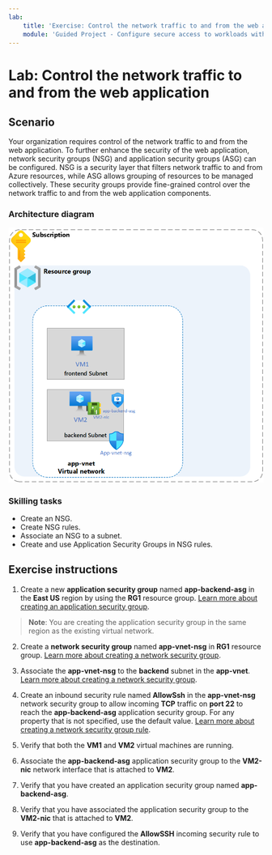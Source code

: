 ```yaml
---
lab:
    title: 'Exercise: Control the network traffic to and from the web application'
    module: 'Guided Project - Configure secure access to workloads with Azure virtual networking services'
---
```


# Lab: Control the network traffic to and from the web application


## Scenario

Your organization requires control of the network traffic to and from the web application. To further enhance the security of the web application, network security groups (NSG) and application security groups (ASG) can be configured. NSG is a security layer that filters network traffic to and from Azure resources, while ASG allows grouping of resources to be managed collectively. These security groups provide fine-grained control over the network traffic to and from the web application components.


### Architecture diagram

![Diagram that shows one ASG and NSG associated to a virtual network.](../Media/task-2.png)

### Skilling tasks
- Create an NSG.
- Create NSG rules.
- Associate an NSG to a subnet.
- Create and use Application Security Groups in NSG rules.

## Exercise instructions

1. Create a new **application security group** named **app-backend-asg** in the **East US** region by using the **RG1** resource group. [Learn more about creating an application security group](https://docs.microsoft.com/azure/virtual-network/tutorial-filter-network-traffic#create-application-security-groups).

>**Note**: You are creating the application security group in the same region as the existing virtual network. 

 
2. Create a **network security group** named **app-vnet-nsg** in **RG1** resource group. [Learn more about creating a network security group](https://docs.microsoft.com/azure/virtual-network/tutorial-filter-network-traffic#create-a-network-security-group).

3. Associate the **app-vnet-nsg** to the **backend** subnet in the **app-vnet**. [Learn more about creating a network security group](https://docs.microsoft.com/azure/virtual-network/tutorial-filter-network-traffic#create-a-network-security-group).

4. Create an inbound security rule named **AllowSsh** in the **app-vnet-nsg** network security group to allow incoming **TCP** traffic on **port 22** to reach the **app-backend-asg** application security group. For any property that is not specified, use the default value. [Learn more about creating a network security group rule](https://docs.microsoft.com/azure/virtual-network/tutorial-filter-network-traffic#create-a-network-security-group).

5. Verify that both the **VM1** and **VM2** virtual machines are running.

6. Associate the **app-backend-asg** application security group to the **VM2-nic** network interface that is attached to **VM2**.

7. Verify that you have created an application security group named **app-backend-asg**.

8. Verify that you have associated the application security group to the **VM2-nic** that is attached to **VM2**.

9. Verify that you have configured the **AllowSSH** incoming security rule to use **app-backend-asg** as the destination.

